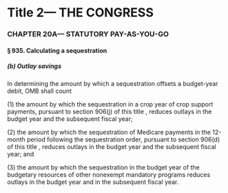 
# Title 2— THE CONGRESS
### CHAPTER 20A— STATUTORY PAY-AS-YOU-GO
#### § 935. Calculating a sequestration
##### (b) Outlay savings

In determining the amount by which a sequestration offsets a budget-year debit, OMB shall count

(1) the amount by which the sequestration in a crop year of crop support payments, pursuant to section 906(j) of this title , reduces outlays in the budget year and the subsequent fiscal year;

(2) the amount by which the sequestration of Medicare payments in the 12-month period following the sequestration order, pursuant to section 906(d) of this title , reduces outlays in the budget year and the subsequent fiscal year; and

(3) the amount by which the sequestration in the budget year of the budgetary resources of other nonexempt mandatory programs reduces outlays in the budget year and in the subsequent fiscal year.
